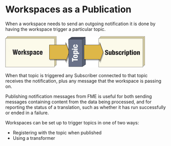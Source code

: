 # Workspaces as a Publication #

When a workspace needs to send an outgoing notification it is done by having the workspace trigger a particular topic. 

![](./Images/Img4.32.WorkspacePublisher.png)

When that topic is triggered any Subscriber connected to that topic receives the notification, plus any message that the workspace is passing on.

Publishing notification messages from FME is useful for both sending messages containing content from the data being processed, and for reporting the status of a translation, such as whether it has run successfully or ended in a failure.

Workspaces can be set up to trigger topics in one of two ways: 

- Registering with the topic when published
- Using a transformer 